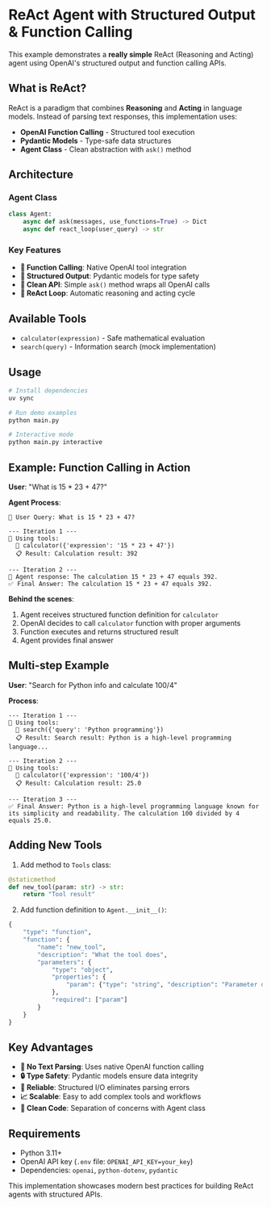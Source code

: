 # ReAct Agent with Structured Output & Function Calling

This example demonstrates a **really simple** ReAct (Reasoning and Acting) agent using OpenAI's structured output and function calling APIs.

## What is ReAct?

ReAct is a paradigm that combines **Reasoning** and **Acting** in language models. Instead of parsing text responses, this implementation uses:

- **OpenAI Function Calling** - Structured tool execution
- **Pydantic Models** - Type-safe data structures  
- **Agent Class** - Clean abstraction with `ask()` method

## Architecture

### Agent Class
```python
class Agent:
    async def ask(messages, use_functions=True) -> Dict
    async def react_loop(user_query) -> str
```

### Key Features
- **🔧 Function Calling**: Native OpenAI tool integration
- **📝 Structured Output**: Pydantic models for type safety
- **🎯 Clean API**: Simple `ask()` method wraps all OpenAI calls
- **🔄 ReAct Loop**: Automatic reasoning and acting cycle

## Available Tools

- `calculator(expression)` - Safe mathematical evaluation
- `search(query)` - Information search (mock implementation)

## Usage

```bash
# Install dependencies
uv sync

# Run demo examples
python main.py

# Interactive mode
python main.py interactive
```

## Example: Function Calling in Action

**User**: "What is 15 * 23 + 47?"

**Agent Process**:
```
🎯 User Query: What is 15 * 23 + 47?

--- Iteration 1 ---
🔧 Using tools:
  📱 calculator({'expression': '15 * 23 + 47'})
  📋 Result: Calculation result: 392

--- Iteration 2 ---
💭 Agent response: The calculation 15 * 23 + 47 equals 392.
✅ Final Answer: The calculation 15 * 23 + 47 equals 392.
```

**Behind the scenes**:
1. Agent receives structured function definition for `calculator`
2. OpenAI decides to call `calculator` function with proper arguments
3. Function executes and returns structured result
4. Agent provides final answer

## Multi-step Example

**User**: "Search for Python info and calculate 100/4"

**Process**:
```
--- Iteration 1 ---
🔧 Using tools:
  📱 search({'query': 'Python programming'})
  📋 Result: Search result: Python is a high-level programming language...

--- Iteration 2 ---  
🔧 Using tools:
  📱 calculator({'expression': '100/4'})
  📋 Result: Calculation result: 25.0

--- Iteration 3 ---
✅ Final Answer: Python is a high-level programming language known for its simplicity and readability. The calculation 100 divided by 4 equals 25.0.
```

## Adding New Tools

1. Add method to `Tools` class:
```python
@staticmethod
def new_tool(param: str) -> str:
    return "Tool result"
```

2. Add function definition to `Agent.__init__()`:
```python
{
    "type": "function",
    "function": {
        "name": "new_tool",
        "description": "What the tool does",
        "parameters": {
            "type": "object", 
            "properties": {
                "param": {"type": "string", "description": "Parameter description"}
            },
            "required": ["param"]
        }
    }
}
```

## Key Advantages

- **🚀 No Text Parsing**: Uses native OpenAI function calling
- **🔒 Type Safety**: Pydantic models ensure data integrity  
- **🎯 Reliable**: Structured I/O eliminates parsing errors
- **📈 Scalable**: Easy to add complex tools and workflows
- **🧹 Clean Code**: Separation of concerns with Agent class

## Requirements

- Python 3.11+
- OpenAI API key (`.env` file: `OPENAI_API_KEY=your_key`)
- Dependencies: `openai`, `python-dotenv`, `pydantic`

This implementation showcases modern best practices for building ReAct agents with structured APIs.
